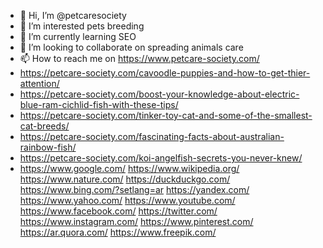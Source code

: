 - 👋 Hi, I’m @petcaresociety
- 👀 I’m interested pets breeding 
- 🌱 I’m currently learning SEO
- 💞️ I’m looking to collaborate on spreading animals care 
- 📫 How to reach me on https://www.petcare-society.com/
- https://petcare-society.com/cavoodle-puppies-and-how-to-get-thier-attention/
- https://petcare-society.com/boost-your-knowledge-about-electric-blue-ram-cichlid-fish-with-these-tips/
- https://petcare-society.com/tinker-toy-cat-and-some-of-the-smallest-cat-breeds/
- https://petcare-society.com/fascinating-facts-about-australian-rainbow-fish/
- https://petcare-society.com/koi-angelfish-secrets-you-never-knew/
- https://www.google.com/
https://www.wikipedia.org/
https://www.nature.com/
https://duckduckgo.com/
https://www.bing.com/?setlang=ar
https://yandex.com/
https://www.yahoo.com/
https://www.youtube.com/
https://www.facebook.com/
https://twitter.com/
https://www.instagram.com/
https://www.pinterest.com/
https://ar.quora.com/
https://www.freepik.com/
<!---
petcaresociety/petcaresociety is a ✨ special ✨ repository because its `README.md` (this file) appears on your GitHub profile.
You can click the Preview link to take a look at your changes.
--->

